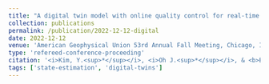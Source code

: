 ```yaml
---
title: "A digital twin model with online quality control for real-time rainfall-runoff modeling at the watershed scale"
collection: publications
permalink: /publication/2022-12-12-digital
date: 2022-12-12
venue: 'American Geophysical Union 53rd Annual Fall Meeting, Chicago, IL.'
type: 'refereed-conference-proceeding'
citation: '<i>Kim, Y.<sup>*</sup></i>, <i>Oh J.<sup>*</sup></i>, & <b>Bartos, M.</b> (2022). <i>A digital twin model with online quality control for real-time rainfall-runoff modeling at the watershed scale</i>. American Geophysical Union 53rd Annual Fall Meeting, Chicago, IL. [Poster]'
tags: ['state-estimation', 'digital-twins']
---
```


